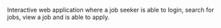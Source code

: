  Interactive web application where a job seeker is able to login, search for jobs, view a job and is able to apply.
